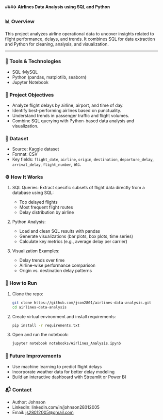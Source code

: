 ###**✈️ Airlines Data Analysis using SQL and Python**

### 📊 Overview

This project analyzes airline operational data to uncover insights related to flight performance, delays, and trends. It combines SQL for data extraction and Python for cleaning, analysis, and visualization.

---

### 🧰 Tools & Technologies

* SQL :MySQL
* Python (pandas, matplotlib, seaborn)
* Jupyter Notebook




### 📝 Project Objectives

* Analyze flight delays by airline, airport, and time of day.
* Identify best-performing airlines based on punctuality.
* Understand trends in passenger traffic and flight volumes.
* Combine SQL querying with Python-based data analysis and visualization.


### 📁 Dataset

* Source: Kaggle dataset
* Format: CSV 
* Key fields: `flight_date`, `airline`, `origin`, `destination`, `departure_delay`, `arrival_delay`, `flight_number`, etc.



### ⚙️ How It Works

1. SQL Queries:
   Extract specific subsets of flight data directly from a database using SQL:

   * Top delayed flights
   * Most frequent flight routes
   * Delay distribution by airline

2. Python Analysis:

   * Load and clean SQL results with pandas
   * Generate visualizations (bar plots, box plots, time series)
   * Calculate key metrics (e.g., average delay per carrier)

3. Visualization Examples:

   * Delay trends over time
   * Airline-wise performance comparison
   * Origin vs. destination delay patterns



### 🚀 How to Run

1. Clone the repo:

   ```bash
   git clone https://github.com/json2801/airlines-data-analysis.git
   cd airlines-data-analysis
   ```
2. Create virtual environment and install requirements:

   ```bash
   pip install -r requirements.txt
   ```
3. Open and run the notebook:

   ```bash
   jupyter notebook notebooks/Airlines_Analysis.ipynb
   ```


### 🔮 Future Improvements

* Use machine learning to predict flight delays
* Incorporate weather data for better delay modeling
* Build an interactive dashboard with Streamlit or Power BI


### 📬 Contact

* Author: Johnson
* LinkedIn: linkedin.com/in/johnson28012005
* Email: js28012005@gmail.com
